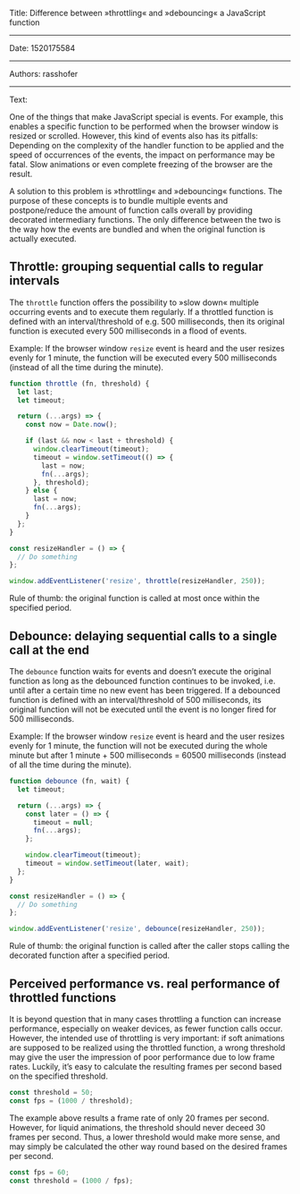 Title: Difference between »throttling« and »debouncing« a JavaScript function

-----

Date: 1520175584

-----

Authors: rasshofer

-----

Text:

One of the things that make JavaScript special is events. For example, this enables a specific function to be performed when the browser window is resized or scrolled. However, this kind of events also has its pitfalls: Depending on the complexity of the handler function to be applied and the speed of occurrences of the events, the impact on performance may be fatal. Slow animations or even complete freezing of the browser are the result.

A solution to this problem is »throttling« and »debouncing« functions. The purpose of these concepts is to bundle multiple events and postpone/reduce the amount of function calls overall by providing decorated intermediary functions. The only difference between the two is the way how the events are bundled and when the original function is actually executed.

## Throttle: grouping sequential calls to regular intervals

The `throttle` function offers the possibility to »slow down« multiple occurring events and to execute them regularly. If a throttled function is defined with an interval/threshold of e.g. 500 milliseconds, then its original function is executed every 500 milliseconds in a flood of events.

Example: If the browser window `resize` event is heard and the user resizes evenly for 1 minute, the function will be executed every 500 milliseconds (instead of all the time during the minute).

```js
function throttle (fn, threshold) {
  let last;
  let timeout;

  return (...args) => {
    const now = Date.now();

    if (last && now < last + threshold) {
      window.clearTimeout(timeout);
      timeout = window.setTimeout(() => {
        last = now;
        fn(...args);
      }, threshold);
    } else {
      last = now;
      fn(...args);
    }
  };
}
```

```js
const resizeHandler = () => {
  // Do something
};

window.addEventListener('resize', throttle(resizeHandler, 250));
```

Rule of thumb: the original function is called at most once within the specified period.

## Debounce: delaying sequential calls to a single call at the end

The `debounce` function waits for events and doesn’t execute the original function as long as the debounced function continues to be invoked, i.e. until after a certain time no new event has been triggered. If a debounced function is defined with an interval/threshold of 500 milliseconds, its original function will not be executed until the event is no longer fired for 500 milliseconds.

Example: If the browser window `resize` event is heard and the user resizes evenly for 1 minute, the function will not be executed during the whole minute but after 1 minute + 500 milliseconds = 60500 milliseconds (instead of all the time during the minute).

```js
function debounce (fn, wait) {
  let timeout;

  return (...args) => {
    const later = () => {
      timeout = null;
      fn(...args);
    };

    window.clearTimeout(timeout);
    timeout = window.setTimeout(later, wait);
  };
}
```

```js
const resizeHandler = () => {
  // Do something
};

window.addEventListener('resize', debounce(resizeHandler, 250));
```

Rule of thumb: the original function is called after the caller stops calling the decorated function after a specified period.

## Perceived performance vs. real performance of throttled functions

It is beyond question that in many cases throttling a function can increase performance, especially on weaker devices, as fewer function calls occur. However, the intended use of throttling is very important: if soft animations are supposed to be realized using the throttled function, a wrong threshold may give the user the impression of poor performance due to low frame rates. Luckily, it’s easy to calculate the resulting frames per second based on the specified threshold.

```js
const threshold = 50;
const fps = (1000 / threshold);
```

The example above results a frame rate of only 20 frames per second. However, for liquid animations, the threshold should never deceed 30 frames per second. Thus, a lower threshold would make more sense, and may simply be calculated the other way round based on the desired frames per second.

```js
const fps = 60;
const threshold = (1000 / fps);
```

